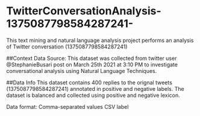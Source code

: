 # TwitterConversationAnalysis-1375087798584287241-
This text mining and natural language analysis project performs an analysis of Twitter conversation (1375087798584287241)

##Context
Data Source: This dataset was collected from twitter user @StephanieBusari post on March 25th 2021 at 3:10 PM to investigate conversational analysis using Natural Language Techniques.

##Data Info
This dataset contains 400 replies to the orignal tweets (1375087798584287241) annotated in positive and negative labels. The dataset is balanced and collected using positive and negative lexicon.

Data format: Comma-separated values CSV label
